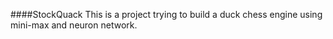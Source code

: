 ####StockQuack
This is a project trying to build a duck chess engine using mini-max and neuron network.
